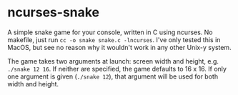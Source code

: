 # ncurses-snake

A simple snake game for your console, written in C using ncurses. No makefile, just run `cc -o snake snake.c -lncurses`. I've only tested this in MacOS, but see no reason why it wouldn't work in any other Unix-y system.

The game takes two arguments at launch: screen width and height, e.g. `./snake 12 16`. If neither are specified, the game defaults to 16 x 16. If only one argument is given (`./snake 12`), that argument will be used for both width and height.